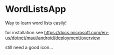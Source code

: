 # WordListsApp
 Way to learn word lists easily!

for installation see https://docs.microsoft.com/en-us/dotnet/maui/android/deployment/overview

still need a good icon...
